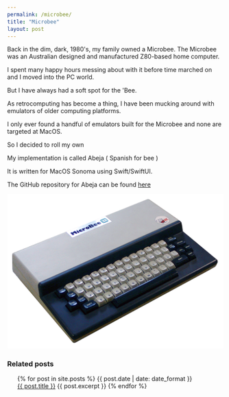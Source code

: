 ```yaml
---
permalink: /microbee/
title: "Microbee"
layout: post
---
```


Back in the dim, dark, 1980's,  my family owned a Microbee. 
The Microbee was an Australian designed and manufactured Z80-based home computer.
 
I spent many happy hours messing about with it before time marched on and I moved into the PC world.

But I have always had a soft spot for the 'Bee.

As retrocomputing has become a thing,  I have been mucking around with emulators of older computing platforms.

I only ever found a handful of emulators built for the Microbee and none are targeted at MacOS.

So I decided to roll my own

My implementation is called Abeja ( Spanish for bee )

It is written for MacOS Sonoma using Swift/SwiftUI.

The GitHub repository for Abeja can be found [here](https://github.com/fatherdougalmaguire/Abeja "Abeja GitHub repository")

![My first computer](/assets/images/Microbee32K_IC.png)

### Related posts

<ul>
  {% for post in site.posts %}
      {{ post.date | date: date_format }}
      <br>
      <a href="{{ post.url }}">{{ post.title }}</a>
      {{ post.excerpt }}
  {% endfor %}
</ul>
